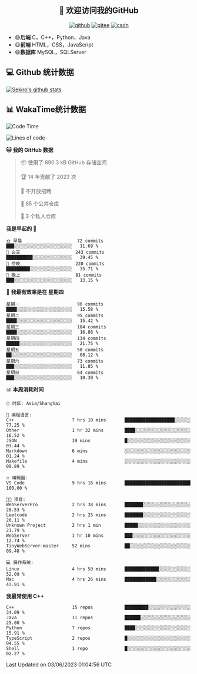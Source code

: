 <h2 align="center">👋 欢迎访问我的GitHub</h2>
<p align="center">
  <a href="https://666wxy666.github.io/"><img src="https://img.shields.io/badge/GitHub-24292e" alt="github"></a>
  <a href="https://gitee.com/wxy_666"><img src="https://img.shields.io/badge/Gitee-fe7300" alt="gitee"></a>
  <a href="https://blog.csdn.net/WXY_666"><img src="https://img.shields.io/badge/CSDN-cf000e" alt="csdn"></a>
</p>

- 😄**后端** C，C++，Python，Java
- 😃**前端** HTML，CSS，JavaScript
- 😆**数据库** MySQL，SQLServer

## 💻 Github 统计数据
[![Sekiro's github stats](https://github-readme-stats.vercel.app/api?username=666WXY666)](https://666wxy666.github.io/)

## 📊 WakaTime统计数据

<!--START_SECTION:waka-->
![Code Time](http://img.shields.io/badge/Code%20Time-1%2C647%20hrs%207%20mins-blue)

![Lines of code](https://img.shields.io/badge/%E4%BB%8E%E3%80%8CHello%20World%E3%80%8D%E8%B5%B7%E6%88%91%E5%B7%B2%E7%BB%8F%E5%86%99%E4%BA%86-5.6%20million%20%E8%A1%8C%E4%BB%A3%E7%A0%81-blue)

**🐱 我的 GitHub 数据** 

> 📦  使用了 890.3 kB GitHub 存储空间 
 > 
> 🏆 14 年贡献了 2023 次
 > 
> 🚫 不开放招聘
 > 
> 📜 85 个公共仓库 
 > 
> 🔑 3 个私人仓库 
 > 
**我是早起的 🐤** 

```text
🌞 早晨                     72 commits          ███░░░░░░░░░░░░░░░░░░░░░░   11.69 % 
🌆 白天                     243 commits         ██████████░░░░░░░░░░░░░░░   39.45 % 
🌃 傍晚                     220 commits         █████████░░░░░░░░░░░░░░░░   35.71 % 
🌙 晚上                     81 commits          ███░░░░░░░░░░░░░░░░░░░░░░   13.15 % 
```
📅 **我最有效率是在 星期四** 

```text
星期一                      96 commits          ████░░░░░░░░░░░░░░░░░░░░░   15.58 % 
星期二                      95 commits          ████░░░░░░░░░░░░░░░░░░░░░   15.42 % 
星期三                      104 commits         ████░░░░░░░░░░░░░░░░░░░░░   16.88 % 
星期四                      134 commits         █████░░░░░░░░░░░░░░░░░░░░   21.75 % 
星期五                      50 commits          ██░░░░░░░░░░░░░░░░░░░░░░░   08.12 % 
星期六                      73 commits          ███░░░░░░░░░░░░░░░░░░░░░░   11.85 % 
星期日                      64 commits          ███░░░░░░░░░░░░░░░░░░░░░░   10.39 % 
```


📊 **本周消耗时间** 

```text
🕑︎ 时区: Asia/Shanghai

💬 编程语言: 
C++                      7 hrs 10 mins       ███████████████████░░░░░░   77.25 % 
Other                    1 hr 32 mins        ████░░░░░░░░░░░░░░░░░░░░░   16.52 % 
JSON                     19 mins             █░░░░░░░░░░░░░░░░░░░░░░░░   03.44 % 
Markdown                 6 mins              ░░░░░░░░░░░░░░░░░░░░░░░░░   01.24 % 
Makefile                 4 mins              ░░░░░░░░░░░░░░░░░░░░░░░░░   00.89 % 

🔥 编辑器: 
VS Code                  9 hrs 16 mins       █████████████████████████   100.00 % 

🐱‍💻 项目: 
WebServerPro             2 hrs 38 mins       ███████░░░░░░░░░░░░░░░░░░   28.53 % 
Leetcode                 2 hrs 25 mins       ███████░░░░░░░░░░░░░░░░░░   26.11 % 
Unknown Project          2 hrs 1 min         █████░░░░░░░░░░░░░░░░░░░░   21.79 % 
WebServer                1 hr 10 mins        ███░░░░░░░░░░░░░░░░░░░░░░   12.74 % 
TinyWebServer-master     52 mins             ██░░░░░░░░░░░░░░░░░░░░░░░   09.48 % 

💻 操作系统: 
Linux                    4 hrs 50 mins       █████████████░░░░░░░░░░░░   52.09 % 
Mac                      4 hrs 26 mins       ████████████░░░░░░░░░░░░░   47.91 % 
```

**我最常使用 C++** 

```text
C++                      15 repos            █████████░░░░░░░░░░░░░░░░   34.09 % 
Java                     11 repos            ██████░░░░░░░░░░░░░░░░░░░   25.00 % 
Python                   7 repos             ████░░░░░░░░░░░░░░░░░░░░░   15.91 % 
TypeScript               2 repos             █░░░░░░░░░░░░░░░░░░░░░░░░   04.55 % 
Shell                    1 repo              █░░░░░░░░░░░░░░░░░░░░░░░░   02.27 % 
```




 Last Updated on 03/06/2023 01:04:56 UTC
<!--END_SECTION:waka-->

<!--
**666WXY666/666WXY666** is a ✨ _special_ ✨ repository because its `README.md` (this file) appears on your GitHub profile.

Here are some ideas to get you started:

- 🔭 I’m currently working on ...
- 🌱 I’m currently learning ...
- 👯 I’m looking to collaborate on ...
- 🤔 I’m looking for help with ...
- 💬 Ask me about ...
- 📫 How to reach me: ...
- 😄 Pronouns: ...
- ⚡ Fun fact: ...
-->
